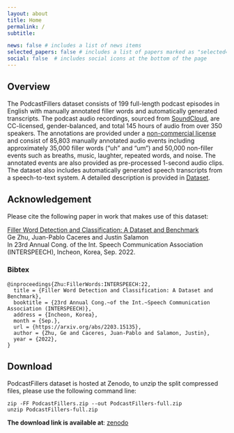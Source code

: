 ```yaml
---
layout: about
title: Home
permalink: /
subtitle:

news: false # includes a list of news items
selected_papers: false # includes a list of papers marked as "selected={true}"
social: false  # includes social icons at the bottom of the page
---
```


## Overview

The PodcastFillers dataset consists of 199 full-length podcast episodes in English with manually annotated filler words and automatically generated transcripts. The podcast audio recordings, sourced from [SoundCloud](www.soundcloud.com), are CC-licensed, gender-balanced, and total 145 hours of audio from over 350 speakers. The annotations are provided under a [non-commercial license](/license) and consist of 85,803 manually annotated audio events including approximately 35,000 filler words (“uh” and “um”) and 50,000 non-filler events such as breaths, music, laughter, repeated words, and noise. The annotated events are also provided as pre-processed 1-second audio clips. The dataset also includes automatically generated speech transcripts from a speech-to-text system. A detailed description is provided in [Dataset](/dataset).

## Acknowledgement

Please cite the following paper in work that makes use of this dataset:

[Filler Word Detection and Classification: A Dataset and Benchmark](https://arxiv.org/abs/2203.15135)\
Ge Zhu, Juan-Pablo Caceres and Justin Salamon\
In 23rd Annual Cong. of the Int. Speech Communication Association (INTERSPEECH), Incheon, Korea, Sep. 2022.

### Bibtex
```
@inproceedings{Zhu:FillerWords:INTERSPEECH:22,
  title = {Filler Word Detection and Classification: A Dataset and Benchmark},
  booktitle = {23rd Annual Cong.~of the Int.~Speech Communication Association (INTERSPEECH)},
  address = {Incheon, Korea}, 
  month = {Sep.},
  url = {https://arxiv.org/abs/2203.15135},
  author = {Zhu, Ge and Caceres, Juan-Pablo and Salamon, Justin},
  year = {2022},
}
```

## Download

PodcastFillers dataset is hosted at Zenodo, to unzip the split compressed files, please use the following command line:
```
zip -FF PodcastFillers.zip --out PodcastFillers-full.zip
unzip PodcastFillers-full.zip
```

**The download link is available at**: [zenodo](https://zenodo.org/record/6609215#.Ys3IwZPMK3I)

